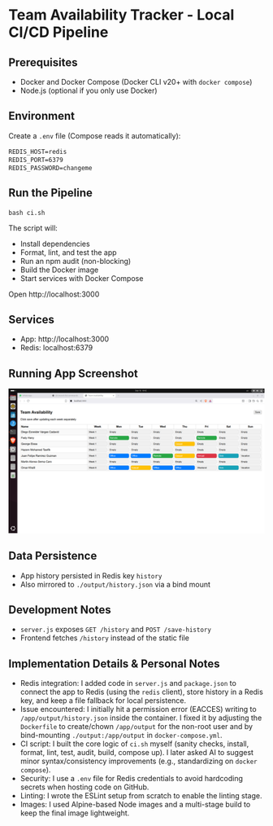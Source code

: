 # Team Availability Tracker - Local CI/CD Pipeline

## Prerequisites

- Docker and Docker Compose (Docker CLI v20+ with `docker compose`)
- Node.js (optional if you only use Docker)

## Environment

Create a `.env` file (Compose reads it automatically):

```
REDIS_HOST=redis
REDIS_PORT=6379
REDIS_PASSWORD=changeme
```

## Run the Pipeline

```
bash ci.sh
```

The script will:

- Install dependencies
- Format, lint, and test the app
- Run an npm audit (non-blocking)
- Build the Docker image
- Start services with Docker Compose

Open http://localhost:3000

## Services

- App: http://localhost:3000
- Redis: localhost:6379

## Running App Screenshot
![Running App](pics/Screenshot%20from%202025-09-18%2016-42-19.png)

## Data Persistence

- App history persisted in Redis key `history`
- Also mirrored to `./output/history.json` via a bind mount

## Development Notes

- `server.js` exposes `GET /history` and `POST /save-history`
- Frontend fetches `/history` instead of the static file

## Implementation Details & Personal Notes
- Redis integration: I added code in `server.js` and `package.json` to connect the app to Redis (using the `redis` client), store history in a Redis key, and keep a file fallback for local persistence.
- Issue encountered: I initially hit a permission error (EACCES) writing to `/app/output/history.json` inside the container. I fixed it by adjusting the `Dockerfile` to create/chown `/app/output` for the non-root user and by bind-mounting `./output:/app/output` in `docker-compose.yml`.
- CI script: I built the core logic of `ci.sh` myself (sanity checks, install, format, lint, test, audit, build, compose up). I later asked AI to suggest minor syntax/consistency improvements (e.g., standardizing on `docker compose`).
- Security: I use a `.env` file for Redis credentials to avoid hardcoding secrets when hosting code on GitHub.
- Linting: I wrote the ESLint setup from scratch to enable the linting stage.
- Images: I used Alpine-based Node images and a multi-stage build to keep the final image lightweight.
